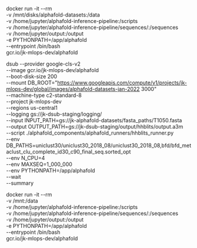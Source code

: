 docker run -it --rm \
-v /mnt/disks/alphafold-datasets:/data \
-v /home/jupyter/alphafold-inference-pipeline:/scripts \
-v /home/jupyter/alphafold-inference-pipeline/sequences/:/sequences \
-v /home/jupyter/output:/output \
-e PYTHONPATH=/app/alphafold \
--entrypoint /bin/bash \
gcr.io/jk-mlops-dev/alphafold







dsub --provider google-cls-v2 \
--image gcr.io/jk-mlops-dev/alphafold \
--boot-disk-size 200 \
--mount DB_ROOT="https://www.googleapis.com/compute/v1/projects/jk-mlops-dev/global/images/alphafold-datasets-jan-2022 3000" \
--machine-type c2-standard-8 \
--project jk-mlops-dev \
--regions us-central1 \
--logging gs://jk-dsub-staging/logging/ \
--input INPUT_PATH=gs://jk-alphafold-datasets/fasta_paths/T1050.fasta \
--output OUTPUT_PATH=gs://jk-dsub-staging/output/hhblits/output.a3m \
--script ./alphafold_components/alphafold_runners/hhblits_runner.py \
--env DB_PATHS=uniclust30/uniclust30_2018_08/uniclust30_2018_08,bfd/bfd_metaclust_clu_complete_id30_c90_final_seq.sorted_opt \
--env N_CPU=4 \
--env MAXSEQ=1_000_000 \
--env PYTHONPATH=/app/alphafold \
--wait \
--summary



docker run -it --rm \
-v /mnt:/data \
-v /home/jupyter/alphafold-inference-pipeline:/scripts \
-v /home/jupyter/alphafold-inference-pipeline/sequences/:/sequences \
-v /home/jupyter/output:/output \
-e PYTHONPATH=/app/alphafold \
--entrypoint /bin/bash \
gcr.io/jk-mlops-dev/alphafold


#